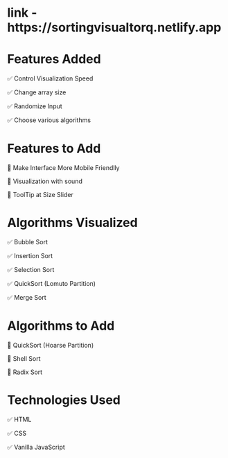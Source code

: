 <h1>link - https://sortingvisualtorq.netlify.app</h1>


<h1>Features Added</h1>

✅ Control Visualization Speed

✅ Change array size

✅ Randomize Input

✅ Choose various algorithms

<h1>Features to Add</h1>

🔧 Make Interface More Mobile Friendlly

🔧 Visualization with sound

🔧 ToolTip at Size Slider

<h1>Algorithms Visualized</h1>

✅ Bubble Sort

✅ Insertion Sort

✅ Selection Sort

✅ QuickSort (Lomuto Partition)

✅ Merge Sort

<h1>Algorithms to Add</h1>

🔧 QuickSort (Hoarse Partition)

🔧 Shell Sort

🔧 Radix Sort

<h1>Technologies Used</h1>

✅ HTML

✅ CSS

✅ Vanilla JavaScript
